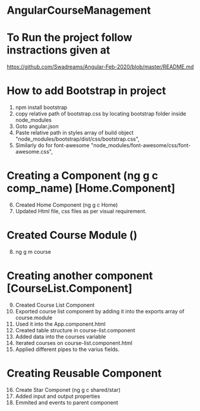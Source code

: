 # AngularCourseManagement

# To Run the project follow instractions given at 
  https://github.com/Swadreams/Angular-Feb-2020/blob/master/README.md


# How to add Bootstrap in project
 1. npm install bootstrap
 2. copy relative path of bootstrap.css by locating bootstrap folder inside node_modules
 3. Goto angular.json
 4. Paste relative path in styles array of build object
    "node_modules/bootstrap/dist/css/bootstrap.css",
 5. Similarly do for font-awesome
  "node_modules/font-awesome/css/font-awesome.css",


# Creating a Component (ng g c comp_name) [Home.Component] 
 6. Created Home Component (ng g c Home)
 7. Updated Html file, css files as per visual requirement.

# Created Course Module ()
 8. ng g m course

# Creating another component [CourseList.Component]
 9. Created Course List Component
 10. Exported course list component by adding it into the exports array of course.module
 11. Used it into the App.component.html
 12. Created table structure in course-list.component
 13. Added data into the courses variable
 14. Iterated courses on course-list.component.html
 15. Applied different pipes to the varius fields.

# Creating Reusable Component
  16. Create Star Componet (ng g c shared/star)
  17. Added input and output properties
  18. Emmited and events to parent component
